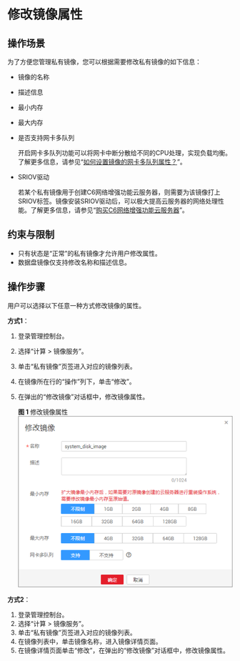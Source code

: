 # 修改镜像属性<a name="ims_01_0301"></a>

## 操作场景<a name="section995317518571"></a>

为了方便您管理私有镜像，您可以根据需要修改私有镜像的如下信息：

-   镜像的名称
-   描述信息
-   最小内存
-   最大内存
-   是否支持网卡多队列

    开启网卡多队列功能可以将网卡中断分散给不同的CPU处理，实现负载均衡。了解更多信息，请参见“[如何设置镜像的网卡多队列属性？](https://support.huaweicloud.com/ims_faq/ims_faq_0030.html)”。

-   SRIOV驱动

    若某个私有镜像用于创建C6网络增强功能云服务器，则需要为该镜像打上SRIOV标签。镜像安装SRIOV驱动后，可以极大提高云服务器的网络处理性能。了解更多信息，请参见“[购买C6网络增强功能云服务器](https://support.huaweicloud.com/usermanual-ecs/zh-cn_topic_0179097324.html)”。


## 约束与限制<a name="section178221843510"></a>

-   只有状态是“正常”的私有镜像才允许用户修改属性。
-   数据盘镜像仅支持修改名称和描述信息。

## 操作步骤<a name="zh-cn_topic_0029124501_section3809703103253"></a>

用户可以选择以下任意一种方式修改镜像的属性。

**方式1**：

1.  登录管理控制台。
2.  选择“计算 \> 镜像服务”。
3.  单击“私有镜像”页签进入对应的镜像列表。
4.  在镜像所在行的“操作”列下，单击“修改”。
5.  在弹出的“修改镜像”对话框中，修改镜像属性。

    **图 1**  修改镜像属性<a name="fig15416526101214"></a>  
    ![](figures/修改镜像属性.png "修改镜像属性")


**方式2**：

1.  登录管理控制台。
2.  选择“计算 \> 镜像服务”。
3.  单击“私有镜像”页签进入对应的镜像列表。
4.  在镜像列表中，单击镜像名称，进入镜像详情页面。
5.  在镜像详情页面单击“修改”，在弹出的“修改镜像”对话框中，修改镜像属性。

